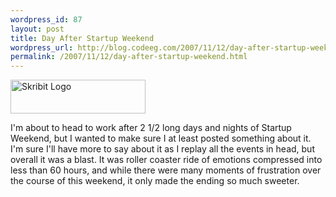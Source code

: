 ```yaml
--- 
wordpress_id: 87
layout: post
title: Day After Startup Weekend
wordpress_url: http://blog.codeeg.com/2007/11/12/day-after-startup-weekend/
permalink: /2007/11/12/day-after-startup-weekend.html
---
```

<span style="color:#0000ee;text-decoration:underline;"><a href="http://www.skribit.com"></a><a href="http://skribit.com"><img class="aligncenter size-full wp-image-103" src="/images/wp/logo_small1.png" alt="Skribit Logo" width="216" height="54" /></a></span>

I'm about to head to work after 2 1/2 long days and nights of Startup Weekend, but I wanted to make sure I at least posted something about it.  I'm sure I'll have more to say about it as I replay all the events in head, but overall it was a blast.  It was roller coaster ride of emotions compressed into less than 60 hours, and while there were many moments of frustration over the course of this weekend, it only made the ending so much sweeter.
